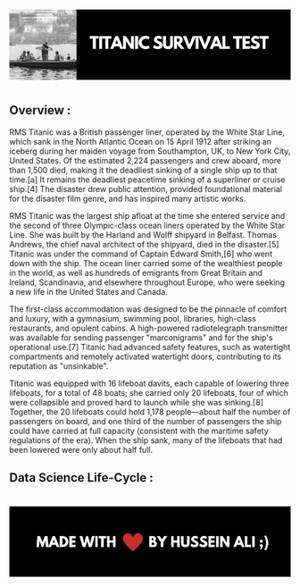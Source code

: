 #
![](https://github.com/thisishusseinali/titanic-survival-prediction/blob/main/header.png)
#
## Overview :
<p>
RMS Titanic was a British passenger liner, operated by the White Star Line, which sank in the North Atlantic Ocean on 15 April 1912 after striking an iceberg during her maiden voyage from Southampton, UK, to New York City, United States. Of the estimated 2,224 passengers and crew aboard, more than 1,500 died, making it the deadliest sinking of a single ship up to that time.[a] It remains the deadliest peacetime sinking of a superliner or cruise ship.[4] The disaster drew public attention, provided foundational material for the disaster film genre, and has inspired many artistic works.

RMS Titanic was the largest ship afloat at the time she entered service and the second of three Olympic-class ocean liners operated by the White Star Line. She was built by the Harland and Wolff shipyard in Belfast. Thomas Andrews, the chief naval architect of the shipyard, died in the disaster.[5] Titanic was under the command of Captain Edward Smith,[6] who went down with the ship. The ocean liner carried some of the wealthiest people in the world, as well as hundreds of emigrants from Great Britain and Ireland, Scandinavia, and elsewhere throughout Europe, who were seeking a new life in the United States and Canada.

The first-class accommodation was designed to be the pinnacle of comfort and luxury, with a gymnasium, swimming pool, libraries, high-class restaurants, and opulent cabins. A high-powered radiotelegraph transmitter was available for sending passenger "marconigrams" and for the ship's operational use.[7] Titanic had advanced safety features, such as watertight compartments and remotely activated watertight doors, contributing to its reputation as "unsinkable".

Titanic was equipped with 16 lifeboat davits, each capable of lowering three lifeboats, for a total of 48 boats; she carried only 20 lifeboats, four of which were collapsible and proved hard to launch while she was sinking.[8] Together, the 20 lifeboats could hold 1,178 people—about half the number of passengers on board, and one third of the number of passengers the ship could have carried at full capacity (consistent with the maritime safety regulations of the era). When the ship sank, many of the lifeboats that had been lowered were only about half full.</p>
## Data Science Life-Cycle :

#
![](https://github.com/thisishusseinali/titanic-survival-prediction/blob/main/footer.png)


